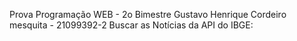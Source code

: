 Prova Programação WEB - 2o Bimestre
Gustavo Henrique Cordeiro mesquita - 21099392-2
Buscar as Notícias da API do IBGE:
